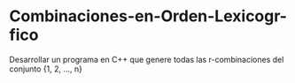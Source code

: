 # Combinaciones-en-Orden-Lexicogr-fico
Desarrollar un programa en C++ que genere todas las r-combinaciones del conjunto {1, 2, ..., n}
